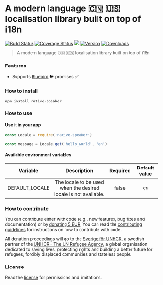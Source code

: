 # A modern language :cn: :us: localisation library built on top of i18n

[![Build Status](https://travis-ci.org/hfreire/native-speaker.svg?branch=master)](https://travis-ci.org/hfreire/native-speaker)
[![Coverage Status](https://coveralls.io/repos/github/hfreire/native-speaker/badge.svg?branch=master)](https://coveralls.io/github/hfreire/native-speaker?branch=master)
[![](https://img.shields.io/github/release/hfreire/native-speaker.svg)](https://github.com/hfreire/native-speaker/releases)
[![Version](https://img.shields.io/npm/v/native-speaker.svg)](https://www.npmjs.com/package/native-speaker)
[![Downloads](https://img.shields.io/npm/dt/native-speaker.svg)](https://www.npmjs.com/package/native-speaker) 

> A modern language :cn: :us: localisation library built on top of i18n

### Features
* Supports [Bluebird](https://github.com/petkaantonov/bluebird) :bird: promises :white_check_mark:

### How to install
```
npm install native-speaker
```

### How to use

#### Use it in your app
```javascript
const Locale = require('native-speaker')

const message = Locale.get('hello_world', 'en')
```

#### Available environment variables
Variable | Description | Required | Default value
:---:|:---:|:---:|:---:
DEFAULT_LOCALE | The locale to be used when the desired locale is not available. | false | `en`

### How to contribute
You can contribute either with code (e.g., new features, bug fixes and documentation) or by [donating 5 EUR](https://paypal.me/hfreire/5). You can read the [contributing guidelines](CONTRIBUTING.md) for instructions on how to contribute with code. 

All donation proceedings will go to the [Sverige för UNHCR](https://sverigeforunhcr.se), a swedish partner of the [UNHCR - The UN Refugee Agency](http://www.unhcr.org), a global organisation dedicated to saving lives, protecting rights and building a better future for refugees, forcibly displaced communities and stateless people.

### License
Read the [license](./LICENSE.md) for permissions and limitations.
